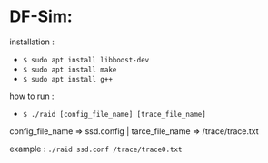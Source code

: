 # DF-Sim: 

installation : 

* `$ sudo apt install libboost-dev`
* `$ sudo apt install make` 
* `$ sudo apt install g++`


how to run :

* `$ ./raid [config_file_name] [trace_file_name]`

config_file_name => ssd.config | 
tarce_file_name  => /trace/trace.txt

example : `./raid ssd.conf /trace/trace0.txt`


